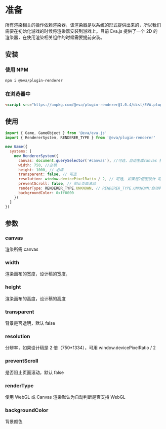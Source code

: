 # 准备

所有渲染相关的操作依赖渲染器，该渲染器是以系统的形式提供出来的，所以我们需要在初始化游戏的时候将渲染器安装到游戏上。目前 Eva.js 提供了一个 2D 的渲染器，在使用渲染相关组件的时候需要提前安装。

## 安装

### 使用 NPM
```bash
npm i @eva/plugin-renderer
```

### 在浏览器中
```html
<script src="https://unpkg.com/@eva/plugin-renderer@1.0.4/dist/EVA.plugin.renderer.min.js"></script>
```

## 使用

```js
import { Game, GameObject } from '@eva/eva.js'
import { RendererSystem, RENDERER_TYPE } from '@eva/plugin-renderer'

new Game({
  systems: [
    new RendererSystem({
      canvas: document.querySelector('#canvas'), //可选，自动生成canvas 挂载game.canvas上
      width: 750, //必填
      height: 1000, // 必填
      transparent: false, // 可选
      resolution: window.devicePixelRatio / 2, // 可选, 如果是2倍图设计 可以除以 2
      preventScroll: false, // 阻止页面滚动
      renderType: RENDERER_TYPE.UNKNOWN, // RENDERER_TYPE.UNKNOWN:自动判断，RENDERER_TYPE.WEBGL/RENDERER_TYPE.CANVAS，建议android6.1以下使用Canvas。
      backgroundColor: 0xff0000
    })
  ]
})
```

## 参数

### canvas

渲染所需 canvas

### width

渲染画布的宽度，设计稿的宽度，

### height

渲染画布的高度，设计稿的高度

### transparent

背景是否透明，默认 false

### resolution

分辨率，如果设计稿是 2 倍（750\*1334），可用 window.devicePixelRatio / 2

### preventScroll

是否阻止页面滚动，默认 false

### renderType

使用 WebGL 或 Canvas 渲染默认为自动判断是否支持 WebGL

### backgroundColor

背景颜色

<br/>
<br/>
<br/>
<br/>
<br/>
